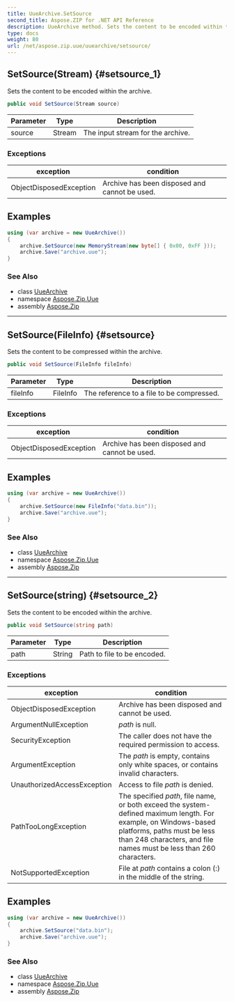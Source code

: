 ```yaml
---
title: UueArchive.SetSource
second_title: Aspose.ZIP for .NET API Reference
description: UueArchive method. Sets the content to be encoded within the archive
type: docs
weight: 80
url: /net/aspose.zip.uue/uuearchive/setsource/
---
```

## SetSource(Stream) {#setsource_1}

Sets the content to be encoded within the archive.

```csharp
public void SetSource(Stream source)
```

| Parameter | Type | Description |
| --- | --- | --- |
| source | Stream | The input stream for the archive. |

### Exceptions

| exception | condition |
| --- | --- |
| ObjectDisposedException | Archive has been disposed and cannot be used. |

## Examples

```csharp
using (var archive = new UueArchive()) 
{
    archive.SetSource(new MemoryStream(new byte[] { 0x00, 0xFF }));
    archive.Save("archive.uue");
}
```

### See Also

* class [UueArchive](../)
* namespace [Aspose.Zip.Uue](../../uuearchive/)
* assembly [Aspose.Zip](../../../)

---

## SetSource(FileInfo) {#setsource}

Sets the content to be compressed within the archive.

```csharp
public void SetSource(FileInfo fileInfo)
```

| Parameter | Type | Description |
| --- | --- | --- |
| fileInfo | FileInfo | The reference to a file to be compressed. |

### Exceptions

| exception | condition |
| --- | --- |
| ObjectDisposedException | Archive has been disposed and cannot be used. |

## Examples

```csharp
using (var archive = new UueArchive()) 
{
    archive.SetSource(new FileInfo("data.bin"));
    archive.Save("archive.uue");
}
```

### See Also

* class [UueArchive](../)
* namespace [Aspose.Zip.Uue](../../uuearchive/)
* assembly [Aspose.Zip](../../../)

---

## SetSource(string) {#setsource_2}

Sets the content to be encoded within the archive.

```csharp
public void SetSource(string path)
```

| Parameter | Type | Description |
| --- | --- | --- |
| path | String | Path to file to be encoded. |

### Exceptions

| exception | condition |
| --- | --- |
| ObjectDisposedException | Archive has been disposed and cannot be used. |
| ArgumentNullException | *path* is null. |
| SecurityException | The caller does not have the required permission to access. |
| ArgumentException | The *path* is empty, contains only white spaces, or contains invalid characters. |
| UnauthorizedAccessException | Access to file *path* is denied. |
| PathTooLongException | The specified *path*, file name, or both exceed the system-defined maximum length. For example, on Windows-based platforms, paths must be less than 248 characters, and file names must be less than 260 characters. |
| NotSupportedException | File at *path* contains a colon (:) in the middle of the string. |

## Examples

```csharp
using (var archive = new UueArchive()) 
{
    archive.SetSource("data.bin");
    archive.Save("archive.uue");
}
```

### See Also

* class [UueArchive](../)
* namespace [Aspose.Zip.Uue](../../uuearchive/)
* assembly [Aspose.Zip](../../../)


